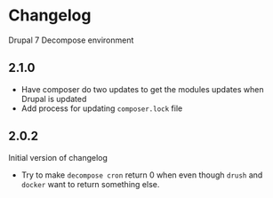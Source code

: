 # Changelog

Drupal 7 Decompose environment

## 2.1.0

- Have composer do two updates to get the modules updates when Drupal is updated
- Add process for updating `composer.lock` file

## 2.0.2

Initial version of changelog

- Try to make `decompose cron` return 0 when even though `drush` and `docker` want to return something else.
